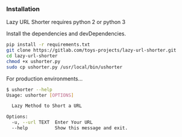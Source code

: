 ### Installation

Lazy URL Shorter requires python 2 or python 3

Install the dependencies and devDependencies.

```sh
pip install -r requirements.txt
git clone https://gitlab.com/toys-projects/lazy-url-shorter.git
cd lazy-url-shorter
chmod +x ushorter.py
sudo cp ushorter.py /usr/local/bin/ushorter
```

For production environments...

```sh
$ ushorter --help
Usage: ushorter [OPTIONS]

  Lazy Method to Short a URL

Options:
  -u, --url TEXT  Enter Your URL
  --help          Show this message and exit.

```